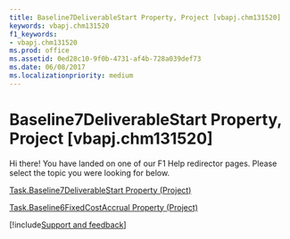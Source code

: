```yaml
---
title: Baseline7DeliverableStart Property, Project [vbapj.chm131520]
keywords: vbapj.chm131520
f1_keywords:
- vbapj.chm131520
ms.prod: office
ms.assetid: 0ed28c10-9f0b-4731-af4b-728a039def73
ms.date: 06/08/2017
ms.localizationpriority: medium
---
```



# Baseline7DeliverableStart Property, Project [vbapj.chm131520]

Hi there! You have landed on one of our F1 Help redirector pages. Please select the topic you were looking for below.

[Task.Baseline7DeliverableStart Property (Project)](https://msdn.microsoft.com/library/5da76289-b7bb-d273-39b2-701f9d6e90f6%28Office.15%29.aspx)

[Task.Baseline6FixedCostAccrual Property (Project)](https://msdn.microsoft.com/library/8ffe5ae4-0168-a12f-3882-7b03c50ab4aa%28Office.15%29.aspx)

[!include[Support and feedback](~/includes/feedback-boilerplate.md)]